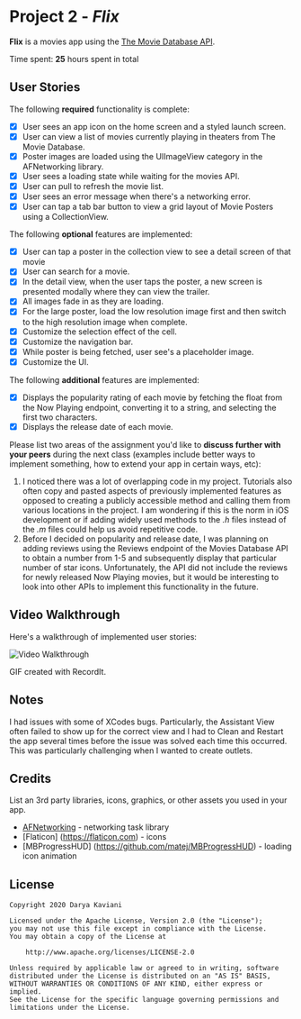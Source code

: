 # Project 2 - *Flix*

**Flix** is a movies app using the [The Movie Database API](http://docs.themoviedb.apiary.io/#).

Time spent: **25** hours spent in total

## User Stories

The following **required** functionality is complete:

- [x] User sees an app icon on the home screen and a styled launch screen.
- [x] User can view a list of movies currently playing in theaters from The Movie Database.
- [x] Poster images are loaded using the UIImageView category in the AFNetworking library.
- [x] User sees a loading state while waiting for the movies API.
- [x] User can pull to refresh the movie list.
- [x] User sees an error message when there's a networking error.
- [x] User can tap a tab bar button to view a grid layout of Movie Posters using a CollectionView.

The following **optional** features are implemented:

- [x] User can tap a poster in the collection view to see a detail screen of that movie
- [x] User can search for a movie.
- [x] In the detail view, when the user taps the poster, a new screen is presented modally where they can view the trailer.
- [x] All images fade in as they are loading.
- [x] For the large poster, load the low resolution image first and then switch to the high resolution image when complete.
- [x] Customize the selection effect of the cell.
- [x] Customize the navigation bar.
- [x] While poster is being fetched, user see's a placeholder image.
- [x] Customize the UI.

The following **additional** features are implemented:

- [x] Displays the popularity rating of each movie by fetching the float from the Now Playing endpoint, converting it to a string, and selecting the first two characters.
- [x] Displays the release date of each movie.

Please list two areas of the assignment you'd like to **discuss further with your peers** during the next class (examples include better ways to implement something, how to extend your app in certain ways, etc):

1. I noticed there was a lot of overlapping code in my project. Tutorials also often copy and pasted aspects of previously implemented features as opposed to creating a publicly accessible method and calling them from various locations in the project. I am wondering if this is the norm in iOS development or if adding widely used methods to the *.h* files instead of the *.m* files could help us avoid repetitive code.
2. Before I decided on popularity and release date, I was planning on adding reviews using the Reviews endpoint of the Movies Database API to obtain a number from 1-5 and subsequently display that particular number of star icons. Unfortunately, the API did not include the reviews for newly released Now Playing movies, but it would be interesting to look into other APIs to implement this functionality in the future.

## Video Walkthrough

Here's a walkthrough of implemented user stories:

<img src='http://g.recordit.co/CYx9aPRnMj.gif' title='Video Walkthrough' width='' alt='Video Walkthrough' />

GIF created with RecordIt.

## Notes

I had issues with some of XCodes bugs. Particularly, the Assistant View often failed to show up for the correct view and I had to Clean and Restart the app several times before the issue was solved each time this occurred. This was particularly challenging when I wanted to create outlets.

## Credits

List an 3rd party libraries, icons, graphics, or other assets you used in your app.

- [AFNetworking](https://github.com/AFNetworking/AFNetworking) - networking task library
- [Flaticon] (https://flaticon.com) - icons
- [MBProgressHUD] (https://github.com/matej/MBProgressHUD) - loading icon animation

## License

    Copyright 2020 Darya Kaviani

    Licensed under the Apache License, Version 2.0 (the "License");
    you may not use this file except in compliance with the License.
    You may obtain a copy of the License at

        http://www.apache.org/licenses/LICENSE-2.0

    Unless required by applicable law or agreed to in writing, software
    distributed under the License is distributed on an "AS IS" BASIS,
    WITHOUT WARRANTIES OR CONDITIONS OF ANY KIND, either express or implied.
    See the License for the specific language governing permissions and
    limitations under the License.

